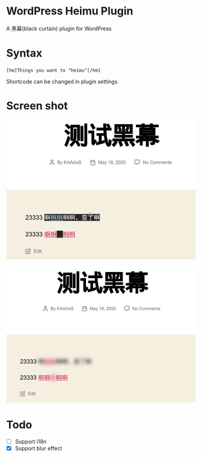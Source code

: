 # WordPress Heimu Plugin

A 黑幕(black curtain) plugin for WordPress

# Syntax

`[hm]Things you want to "heimu"[/hm]`

Shortcode can be changed in plugin settings.

# Screen shot

![screenshot](assets/screenshot-1.png)

![screenshot](assets/screenshot-2.png)

# Todo

- [ ] Support i18n
- [x] Support blur effect